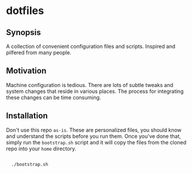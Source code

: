 # dotfiles

## Synopsis
A collection of convenient configuration files and scripts. Inspired and pilfered from many people.

## Motivation
Machine configuration is tedious. There are lots of subtle tweaks and system changes that reside in various places. The process for integrating these changes can be time consuming.

## Installation
Don't use this repo `as-is`. These are personalized files, you should know and understand the scripts before you run them. Once you've done that,
simply run the `bootstrap.sh` script and it will copy the files from the cloned repo into your `home` directory.

```bash

  ./bootstrap.sh

```
